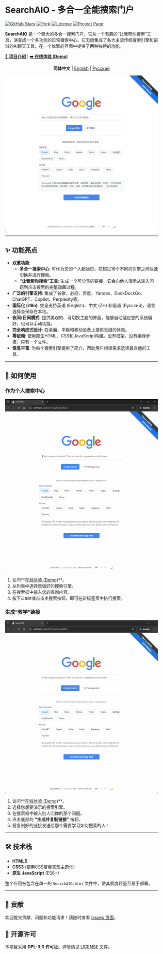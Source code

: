# SearchAIO - 多合一全能搜索门户

[![GitHub Stars](https://img.shields.io/github/stars/MeowLove/SearchAIO?style=flat-square&logo=github)](https://github.com/MeowLove/SearchAIO/stargazers)
[![Fork](https://img.shields.io/github/forks/MeowLove/SearchAIO?style=flat-square&logo=github)](https://github.com/MeowLove/SearchAIO/network/members)
[![License](https://img.shields.io/github/license/MeowLove/SearchAIO?style=flat-square&color=blue)](https://github.com/MeowLove/SearchAIO/blob/main/LICENSE)
[![Project Page](https://img.shields.io/badge/项目主页-Website-green?style=flat-square)](https://www.cxthhhhh.com/search-aio/)

**SearchAIO** 是一个强大的多合一搜索门户，它从一个有趣的“让我帮你搜索”工具，演变成一个多功能的日常搜索中心。它无缝集成了各大主流传统搜索引擎和前沿的AI聊天工具，在一个优雅的界面中提供了两种独特的功能。

**[📖 项目介绍](https://www.cxthhhhh.com/search-aio/)** | **[➡️ 在线体验 (Demo)](https://www.cxthhhhh.com/CXT-Lib/SearchAIO/)**

<div align="center">
  <p>
    <b>简体中文</b> | <a href="README.md">English</a> | <a href="README_RU.md">Русский</a>
  </p>
</div>

![SearchAIO 截图](https://github.com/MeowLove/SearchAIO/raw/main/img/SearchAIO_Screenshot_CN.png)

---

## ✨ 功能亮点

-   **双重功能**:
    -   **多合一搜索中心**: 可作为您的个人起始页，在超过16个不同的引擎之间快速切换并进行搜索。
    -   **“让我帮你搜索”工具**: 生成一个可分享的链接，它会向他人演示从输入问题到点击搜索的完整动画过程。
-   **广泛的引擎支持**: 集成了谷歌、必应、百度、Yandex、DuckDuckGo、ChatGPT、Copilot、Perplexity等。
-   **国际化 (i18n)**: 完全支持英语 (English)、中文 (ZH) 和俄语 (Русский)，语言选择会保存在本地。
-   **夜间/日间模式**: 提供美观的、可切换主题的界面，能够自动适应您的系统偏好，也可以手动切换。
-   **完全响应式设计**: 在桌面、平板和移动设备上提供无缝的体验。
-   **零依赖**: 使用原生HTML、CSS和JavaScript构建。没有框架，没有编译步骤，只有一个文件。
-   **信息丰富**: 为每个搜索引擎提供了简介，帮助用户根据需求选择最合适的工具。

---

## 🚀 如何使用

### 作为个人搜索中心

![如何作为个人搜索中心使用](https://github.com/MeowLove/SearchAIO/raw/main/img/SearchAIO_As_a_Personal_Search_Hub.gif)

1.  访问**[在线体验 (Demo)](https://www.cxthhhhh.com/CXT-Lib/SearchAIO/)**。
2.  从列表中选择您偏好的搜索引擎。
3.  在搜索框中输入您的查询内容。
4.  按下`回车键`或点击主搜索按钮，即可在新标签页中执行搜索。

### 生成“教学”链接

![如何生成教学链接](https://github.com/MeowLove/SearchAIO/raw/main/img/SearchAIO_To_Generate_a_Tutorial_Link.gif)

1.  访问**[在线体验 (Demo)](https://www.cxthhhhh.com/CXT-Lib/SearchAIO/)**。
2.  选择您想要演示的搜索引擎。
3.  在搜索框中输入别人问你的那个问题。
4.  点击底部的 **“生成并复制链接”** 按钮。
5.  将复制好的链接发送给那个需要学习如何搜索的人！

---

## 🛠️ 技术栈

-   **HTML5**
-   **CSS3** (使用CSS变量实现主题化)
-   **原生 JavaScript** (ES6+)

整个应用被包含在单一的 `SearchAIO.html` 文件中，使其极度轻量且易于部署。

---

## 🤝 贡献

欢迎提交贡献、问题和功能请求！请随时查看 [Issues 页面](https://github.com/MeowLove/SearchAIO/issues)。

## 📄 开源许可

本项目采用 **GPL-3.0 许可证**。详情请见 [LICENSE](https://github.com/MeowLove/SearchAIO/blob/main/LICENSE) 文件。
